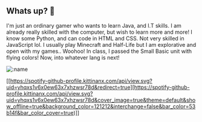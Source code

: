 ## Whats up? 🤨

<!--
**hackpurrin/hackpurrin** is a ✨ _special_ ✨ repository because its `README.md` (this file) appears on your GitHub profile.

Here are some ideas to get you started:

- 🔭 I’m currently working on ...
- 🌱 I’m currently learning ...
- 👯 I’m looking to collaborate on ...
- 🤔 I’m looking for help with ...
- 💬 Ask me about ...
- 📫 How to reach me: ...
- 😄 Pronouns: ...
Fun fact:
-->

I'm just an ordinary gamer who wants to learn Java, and I.T skills. I am already really skilled with the computer, but wish to learn more and more! I know some Python, and can code in HTML and CSS. Not very skilled in JavaScript lol. I usually play Minecraft and Half-Life but I am explorative and open with my games..
Woohoo! In class, I passed the Small Basic unit with flying colors! Now, into whatever lang is next!

![:name](https://count.getloli.com/get/@jackpurrin?theme=rule34)

<a>[[https://spotify-github-profile.kittinanx.com/api/view.svg?uid=yhqxs1v6x0ew63x7xhzwsr78d&redirect=true][https://spotify-github-profile.kittinanx.com/api/view.svg?uid=yhqxs1v6x0ew63x7xhzwsr78d&cover_image=true&theme=default&show_offline=true&background_color=121212&interchange=false&bar_color=53b14f&bar_color_cover=true)]]</a>

